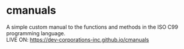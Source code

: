 # cmanuals
A simple custom manual to the functions and methods in the ISO C99 programming language.<br>
LIVE ON: https://dev-corporations-inc.github.io/cmanuals
